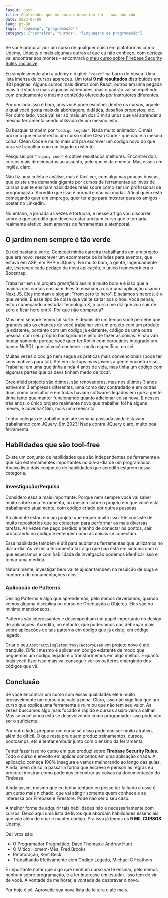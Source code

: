 ```yaml
---
layout: post
title: Qualidades que os cursos deveriam ter - mas não vão
date: 2023-07-08
lang: pt-BR
tags: ["roadmap", "programação"]
category: ["carreira", "cursos", "linguagens de programação"]
---
```


Se você procurar por um curso de qualquer coisa em plataformas como Udemy, Udacity e mais algumas outras aí que eu não
conheço, com certeza vai encontrar aos montes - encontrará <a href="https://www.udemy.com/course/firebase-dominando-as-security-rules/" target="_blank">o meu curso sobre Firebase Security Rules, inclusive</a>.

Eu simplesmente abri a udemy e digitei: `"react"` na barra de busca. Uma lista imensa de cursos apareceu. Um total **9 mil resultados** distribuídos em 481 páginas. Alguns cursos mais diretos com React, outros em uma pegada mais full stack e mais algumas variedades, mas o padrão vai se repetindo com praticamente o mesmo conteúdo oferecido por instrutores diferentes.

Por um lado isso é bom, pois você pode escolher dentre os cursos, aquele o qual você gosta mais da
abordagem, didática, desafios propostos, etc. Por outro lado, você vai ser só mais um dos 3 mil alunos que vai aprender
a mesma ferramenta sendo utilizada de um mesmo jeito.

Eu busquei também por `"código legado"`. Nada muito animador. O mais próximo que encontrei foi um curso sobre Clean Code - que não é a mesma coisa. Clean Code é muito mais útil pra escrever um código novo do que para se trabalhar com um legado
existente.

Pesquisei por `"legacy code"` e obtive resultados melhores. Encontrei dois cursos mais direcionados ao assunto, pelo que
vi da ementa. Mas esses em inglês, claro.

Não fiz uma coleta e análise, mas é fácil ver,  com algumas poucas buscas, que existe uma demanda gigante por cursos
de ferramentas ao invés de cursos que te ensinam habilidades reais sobre como ser um profissional de programação.
Acredito que isso é normal e não vai mudar. Afinal quem está começando quer um emprego, quer ter algo para mostrar para
os amigos - postar no LinkedIn.

No entano, a jornada as vezes é tortuosa, e nesse artigo vou discorrer sobre o que acredito que deveria estar um num curso
que o tornaria realmente efetivo, sem amarras de ferramentas e atemporal.

## O jardim nem sempre é tão verde

Eu dei bastante sorte. Comecei minha carreira trabalhando em um projeto que era novo: reescrever um ecommerce de brindes para eventos, que estava
em ASP, em PHP e JQuery. Foi muito bom, a gente, ingenuamente até, escreveu cada pedaço da nova aplicação, o único framework
era o Bootstrap.

Trabalhar em um projeto _greenfield_ assim é muito bom e é isso que a maioria dos cursos ensinam. Eles te ensinam
a criar uma aplicação usando Next.JS. Eles montam o slogan: "from zero to hero". E sejamos sinceros, é o que vende.
É esse tipo de coisa que vai te saltar aos olhos. Você pensa, estou começando a estudar tecnologia X, o curso me diz que
vou sair de zero e ficar hero em X. Por que não compraria?

Mas nem sempre temos tal sorte. E depois de um tempo você percebe que grandes são as chances de você trabalhar em um
projeto com um produto já existente, portanto com um código já existente, código de uma outra pessoa, com seu próprio
background e jeito de fazer as coisas. E não vão mudar somente porque você quer ter Kotlin com coroutines integrado um banco NoSQL que só você conhece - muito específico, eu sei.

Muitas vezes o código nem segue as práticas mais convencionais (pode ter seus motivos para tal). Até em startups mais
jovens a gente encontra isso. Trabalhei em uma que tinha ainda 4 anos de vida, mas tinha um código com algumas partes
que os devs tinham medo de tocar.

Greenfield projects são ótimos, são renovadores, mas nos últimos 3 anos estive em 3 empresas diferentes, uma como dev
contradado e em outras duas como consultor e em todas haviam softwares legados em que a gente tinha tanto que manter
funcionando quanto adicionar coisa nova. E nesses três anos, o único projeto realmente novo que trabalhei foi há alguns
meses, e advinha? Sim, mais uma reescrita.

Tenho colegas de trabalho que até semana passada ainda estavam trabalhando com JQuery. Em 2023! Nada contra JQuery
claro, muito boa ferramenta.

## Habilidades que são tool-free

Existe um conjunto de habilidades que são independentes de ferramenta e que são extremamentes importantes no dia-a-dia de um programador. Abaixo listo dois conjuntos de habilidades que acredito estarem nessa categoria.

### Investigação/Pequisa

Considero essa a mais importante. Porque nem sempre você vai saber muito sobre uma ferramenta, ou mesmo sobre o projeto
em que você está trabalhando atualmente, com código criado por outras pessoas.

Atualmente estou em um projeto que requer muito isso. Ele consiste de muito repositórios que se conectam para performar
as mais diversas tarefas. As vezes me pego perdido e tenho de conectar os pontos, sair procurando no código e entender
como as coisas se conectam.

Essa habilidade também é útil para auditar as ferramentas que utilizamos no dia-a-dia. As vezes a ferramenta faz algo
que não está em sintonia com o que esperamos e com habilidade de invetgação podemos idenficar isso e tomar uma medida.

Naturalmente, investigar bem vai te ajudar também na resulção de bugs e contorno de documentações ruins.

### Aplicação de Patterns

Desing Patterns é algo que aprendemos, pelo menos deveríamos, quando vemos alguma disciplina ou curso de Orientação
a Objetos. Eles são no mínimo mencionados.

Patterns são interessantes e desempenham um papel importante no design de aplicações. Acredito, no entanto, que
poderíamos nos debruçar mais sobre aplicações de tais patterns em código que já existe, em código legado.

Criar o seu `AbstractSingletonProxyFactoryBean` em projeto novo é até tranquilo. Difícil mesmo é aplicar em código existente de modo que peguemos um código legado e o transformemos em algo melhor. E quanto mais você fizer isso mais vai conseguir ver os patterns emergindo dos códigos que vê.

## Conclusão

Se você encontrar um curso com essas qualidades ele é muito provávelmente um curso que vale a pena. Claro, isso não
significa que um curso que explica uma ferramenta é ruim ou que não tem seu valor. As vezes buscamos algo mais focado
é rápido e cursos assim vêm a calhar. Mas se você ainda está se desevolvendo como programador isso pode não ser o suficiente.

Por outro lado, preparar um curso só disso pode não ser muito atrativo, além de difícil. O que resta pra quem produz
treinamentos, cursos, bootcamps, etc é tentar embutir junto com o ensino da ferramenta.

Tentei fazer isso no curso em que produzi sobre **Firebase Security Rules**. Todo o curso é envolto em aplicar conceitos
em uma aplicação criada. A aplicação começa 100% insegura e vamos melhorando ao longo das aulas. Ainda, além de só já passar
a forma que escrevo e penson as regras eu procurei mostrar como podemos encontrar as coisas na documentação do Firebase.

Ainda assim, mesmo que eu tenha tentado eu posso ter falhado e esse é um curso mais nichado, que vai atingir somente
quem conhece e se interessa por Firebase e Firestore. Pode não ser o seu caso.

A melhor forma de adquirir tais habilidades não é necessariamente com cursos. Deixo aqui uma lista de
livros que abordam habilidades essenciais que vão além de criar e manter código. Pra isso já temos os **9 MIL CURSOS**
Udemy.

Os livros são:

- O Programador Pragmático, Dave Thomas e Andrew Hunt
- O Mítico Homem-Mês, Fred Brooks
- Refatoração, Kent Beck
- Trabalhando Efetivamente com Código Legado, Michael C Feathers

É importante notar que algo que nenhum curso vai te ensinar, pelo menos nenhum
sobre programação, é a ter interesse em estudar. Isso tem de vir de você. A vontade de melhorar, a vontade de desbravar
o novo.

Por hoje é só. Aproveite sua nova lista de leitura e até mais.
